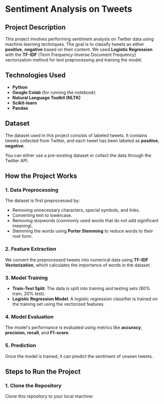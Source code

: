 # Sentiment Analysis on Tweets

## Project Description

This project involves performing sentiment analysis on Twitter data using machine learning techniques. The goal is to classify tweets as either **positive**, **negative**  based on their content. We used **Logistic Regression** with the **TF-IDF** (Term Frequency-Inverse Document Frequency) vectorization method for text preprocessing and training the model.

## Technologies Used

- **Python**
- **Google Colab** (for running the notebook)
- **Natural Language Toolkit (NLTK)**
- **Scikit-learn**
- **Pandas**


## Dataset

The dataset used in this project consists of labeled tweets. It contains tweets collected from Twitter, and each tweet has been labeled as **positive**, **negative**.

You can either use a pre-existing dataset or collect the data through the Twitter API.

## How the Project Works

### 1. **Data Preprocessing**

The dataset is first preprocessed by:
- Removing unnecessary characters, special symbols, and links.
- Converting text to lowercase.
- Removing stopwords (commonly used words that do not add significant meaning).
- Stemming the words using **Porter Stemming** to reduce words to their root form.

### 2. **Feature Extraction**

We convert the preprocessed tweets into numerical data using **TF-IDF Vectorization**, which calculates the importance of words in the dataset.

### 3. **Model Training**

- **Train-Test Split**: The data is split into training and testing sets (80% train, 20% test).
- **Logistic Regression Model**: A logistic regression classifier is trained on the training set using the vectorized features.

### 4. **Model Evaluation**

The model's performance is evaluated using metrics like **accuracy**, **precision**, **recall**, and **F1-score**.

### 5. **Prediction**

Once the model is trained, it can predict the sentiment of unseen tweets.

## Steps to Run the Project

### 1. **Clone the Repository**
Clone this repository to your local machine:


